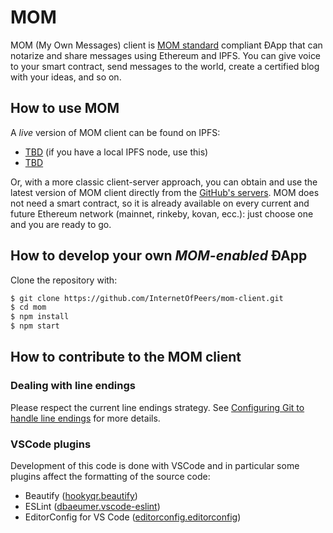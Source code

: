 # MOM

MOM (My Own Messages) client is [MOM standard](https://github.com/InternetOfPeers/mom) compliant ÐApp that can notarize and share messages using Ethereum and IPFS. You can give voice to your smart contract, send messages to the world, create a certified blog with your ideas, and so on.

## How to use MOM

A *live* version of MOM client can be found on IPFS:
- [TBD](#TBD) (if you have a local IPFS node, use this)
- [TBD](#TBD)

Or, with a more classic client-server approach, you can obtain and use the latest version of MOM client directly from the [GitHub's servers](https://internetofpeers.github.io/mom-client). MOM does not need a smart contract, so it is already available on every current and future Ethereum network (mainnet, rinkeby, kovan, ecc.): just choose one and you are ready to go.

## How to develop your own _MOM-enabled_ ÐApp

Clone the repository with:

```bash
$ git clone https://github.com/InternetOfPeers/mom-client.git
$ cd mom
$ npm install
$ npm start
```

## How to contribute to the MOM client

### Dealing with line endings
Please respect the current line endings strategy. See [Configuring Git to handle line endings](https://help.github.com/en/articles/dealing-with-line-endings) for more details.

### VSCode plugins
Development of this code is done with VSCode and in particular some plugins affect the formatting of the source code:
- Beautify ([hookyqr.beautify](https://marketplace.visualstudio.com/items?itemName=HookyQR.beautify))
- ESLint ([dbaeumer.vscode-eslint](https://marketplace.visualstudio.com/items?itemName=dbaeumer.vscode-eslint))
- EditorConfig for VS Code ([editorconfig.editorconfig](https://marketplace.visualstudio.com/items?itemName=EditorConfig.EditorConfig))
